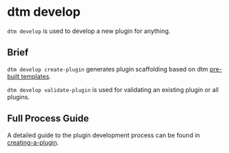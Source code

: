 # dtm develop

`dtm develop` is used to develop a new plugin for anything.

## Brief

`dtm develop create-plugin` generates plugin scaffolding based on dtm [pre-built templates](https://github.com/devstream-io/devstream/tree/main/internal/pkg/develop/plugin/template).

`dtm develop validate-plugin` is used for validating an existing plugin or all plugins.

## Full Process Guide

A detailed guide to the plugin development process can be found in [creating-a-plugin](https://docs.devstream.io/en/latest/contributing/creating-a-plugin/).

